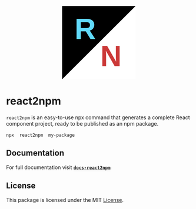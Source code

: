 <div align="center" >
<img src="https://raw.githubusercontent.com/flexdiv/npx-react2npm/main/assets/react2npm.svg" alt="react2npm" width="200"/>

 </div>


# react2npm
```react2npm``` is an easy-to-use npx command that generates a complete React component project, ready to be published as an npm package.
```
npx  react2npm  my-package
```
## Documentation
For full documentation visit [**`docs-react2npm`**](https://docs-react2npm.vercel.app/)
## License
This package is licensed under the MIT [License](https://github.com/flexdiv/npx-react2npm/blob/main/LICENSE). 







